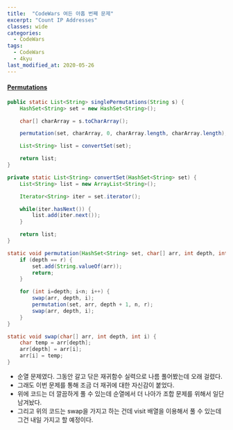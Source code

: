```yaml
---
title:  "CodeWars 여든 아홉 번째 문제"
excerpt: "Count IP Addresses"
classes: wide
categories:
  - CodeWars
tags:
  - CodeWars
  - 4kyu
last_modified_at: 2020-05-26
---
```


#### [Permutations](https://www.codewars.com/kata/5254ca2719453dcc0b00027d)

```java
public static List<String> singlePermutations(String s) {
    HashSet<String> set = new HashSet<String>();

    char[] charArray = s.toCharArray();

    permutation(set, charArray, 0, charArray.length, charArray.length);

    List<String> list = convertSet(set);

    return list;
}

private static List<String> convertSet(HashSet<String> set) {
    List<String> list = new ArrayList<String>();

    Iterator<String> iter = set.iterator();

    while(iter.hasNext()) {       
        list.add(iter.next());
    }

    return list;
}

static void permutation(HashSet<String> set, char[] arr, int depth, int n, int r) {
    if (depth == r) {
        set.add(String.valueOf(arr));
        return;
    }

    for (int i=depth; i<n; i++) {
        swap(arr, depth, i);
        permutation(set, arr, depth + 1, n, r);
        swap(arr, depth, i);
    }
}

static void swap(char[] arr, int depth, int i) {
    char temp = arr[depth];
    arr[depth] = arr[i];
    arr[i] = temp;
}
```

* 순열 문제였다. 그동안 갈고 닦은 재귀함수 실력으로 나름 풀어봤는데 오래 걸렸다.
* 그래도 이번 문제를 통해 조금 더 재귀에 대한 자신감이 붙었다.
* 위에 코드는 더 깔끔하게 풀 수 있는데 순열에서 더 나아가 조합 문제를 위해서 일단 남겨놨다.
* 그리고 위의 코드는 swap을 가지고 하는 건데 visit 배열을 이용해서 풀 수 있는데 그건 내일 가지고 할 예정이다.
